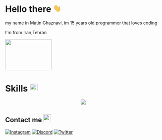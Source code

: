 # Hello there <img src="https://raw.githubusercontent.com/ABSphreak/ABSphreak/master/gifs/Hi.gif" height="25px">
my name in Matin Ghaznavi, im 15 years old programmer that loves coding 

I'm from Iran,Tehran
<p align="left">
  <img src="https://user-images.githubusercontent.com/74038190/212751818-13da6fd2-27ca-45c4-9c64-3940ccfa6fd3.gif"width="150" height="100"() />
</p>

# Skills <img src="https://user-images.githubusercontent.com/74038190/212284087-bbe7e430-757e-4901-90bf-4cd2ce3e1852.gif" width="25" height="25" />
<p align="center">
  <img src="https://skillicons.dev/icons?i=js,html,css,nodejs,react,figma,c,cpp,cs,python,sqlite,django,md,linux,unity,ps,pr,ae,wordpress&perline=5"() />
</p>

## Contact me <img src="https://user-images.githubusercontent.com/74038190/216120981-b9507c36-0e04-4469-8e27-c99271b45ba5.png" width="25" height="25" />
[![Instagram](https://skillicons.dev/icons?i=instagram)](https://www.instagram.com/nothillscape/)
[![Discord](https://skillicons.dev/icons?i=discord)]((https://discord.com/channels/@me/1202253073368485940)/)
[![Twitter](https://skillicons.dev/icons?i=twitter)](https://www.twitter.com/nothillscape/)
